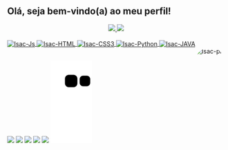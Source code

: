 ## Olá, seja bem-vindo(a) ao meu perfil!
<div align="center">
  <a href="https://github.com/IsacBM">
  <img height="180em" src="https://github-readme-stats.vercel.app/api?username=IsacBM&show_icons=true&theme=tokyonight&include_all_commits=true&count_private=true"/>
  <img height="100em" src="https://github-readme-stats.vercel.app/api/top-langs/?username=IsacBM&layout=compact&langs_count=7&theme=tokyonight"/>
</div>
  <div style="display: inline_block"><br>
    <img align="center" alt="Isac-Js" height="30" width="110" src="https://img.shields.io/badge/JavaScript-27273D?style=for-the-badge&logo=javascript&logoColor=F7DF1E">
  <img align="center" alt="Isac-HTML" height="30" width="95" src="https://img.shields.io/badge/HTML5-27273D?style=for-the-badge&logo=html5&logoColor=white">
    <img align="center" alt="Isac-CSS3" height="30" width="95" src="https://img.shields.io/badge/CSS3-27273D?style=for-the-badge&logo=css3&logoColor=white">
    <img align="center" alt="Isac-Python" height="30" width="100" src="https://img.shields.io/badge/Python-27273D?style=for-the-badge&logo=python&logoColor=white">
  <img align="center" alt="Isac-JAVA" height="30" width="85" src="https://img.shields.io/badge/Java-27273D?style=for-the-badge&logo=java&logoColor=red">
  <img align="right" alt="Isac-pic" height="150" style="border-radius:50px;" src="">
</div>
  
  ##
  
  <div> 
    
  <a href="https://www.youtube.com/channel/UC_-uuuZbY0AAt9CViNzvc-Q" target="_blank"><img src="https://img.shields.io/badge/YouTube-27273D?style=for-the-badge&logo=youtube&logoColor=white" target="_blank"></a>
  <a href="https://www.instagram.com/isacbm_/" target="_blank"><img src="https://img.shields.io/badge/Instagram-27273D?style=for-the-badge&logo=instagram&logoColor=white" target="_blank"></a>
 <a href="" target="_blank"><img src="https://img.shields.io/badge/Discord-27273D?style=for-the-badge&logo=discord&logoColor=white" target="_blank"></a> 
  <a href = "mailto:contatorafaballerini@gmail.com"><img src="https://img.shields.io/badge/Gmail-27273D?style=for-the-badge&logo=gmail&logoColor=white" target="_blank"></a>
  <a href="" target="_blank"><img src="https://img.shields.io/badge/LinkedIn-27273D?style=for-the-badge&logo=linkedin&logoColor=white" target="_blank"></a> 
   ![Snake animation](https://github.com/IsacBM/IsacBM/blob/output/github-contribution-grid-snake.svg)
</div>
